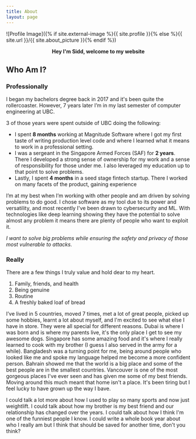 ```yaml
---
title: About
layout: page
---
```

![Profile Image]({% if site.external-image %}{{ site.profile }}{% else %}{{ site.url }}/{{ site.about_picture }}{% endif %})

<p style="text-align: center"><b>Hey I'm Sidd, welcome to my website</b></p>
<h2>Who Am I?</h2>
<h3>Professionally</h3>
<!-- <a class="link" href="#WhoAmIReally">click here for something jucier</a> -->

I began my bachelors degree back in 2017 and it's been quite the rollercoaster. However, 7 years later I’m in my last semester of computer engineering at UBC.

3 of those years were spent outside of UBC doing the following:
- I spent **8 months** working at Magnitude Software where I got my first taste of writing production level code and where I learned what it means to work in a professional setting.
- I was a sergeant in the Singapore Armed Forces (SAF) for **2 years**. There I developed a strong sense of ownership for my work and a sense of responsibility for those under me. I also leveraged my education up to that point to solve problems.
- Lastly, I spent **4 months** in a seed stage fintech startup. There I worked on many facets of the product, gaining experience

I’m at my best when I’m working with other people and am driven by solving problems to do good. I chose software as my tool due to its power and versatility, and most recently I've been drawn to cybersecurity and ML. With technologies like deep learning showing they have the potential to solve almost any problem it means there are plenty of people who want to exploit it. 

_I want to solve big problems while ensuring the safety and privacy of those most vulnerable to attacks._

<h3 id="WhoAmIReally">Really</h3>

There are a few things I truly value and hold dear to my heart. 
1. Family, friends, and health
2. Being genuine
3. Routine
4. A freshly baked loaf of bread

I’ve lived in 5 countries, moved 7 times, met a lot of great people, picked up some hobbies, learnt a lot about myself, and I'm excited to see what else I have in store. They were all special for different reasons. Dubai is where I was born and is where my parents live, it's the only place I get to see my awesome dogs. Singapore has some amazing food and it's where I really learned to cook with my brother (I guess I also served in the army for a while). Bangladesh was a turning point for me, being around people who looked like me and spoke my language helped me become a more confident person. Bahrain showed me that the world is a big place and some of the best people are in the smallest countries. Vancouver is one of the most gorgeous places I've ever seen and has given me some of my best friends.
Moving around this much meant that home isn't a place. It's been tiring but I feel lucky to have grown up the way I bave.

I could talk a lot more about how I used to play so many sports and now just weightlift. I could talk about how my brother is my best friend and our relationship has changed over the years. I could talk about how I think I'm one of the funniest people I know. I could write a whole book year about who I really am but I think that should be saved for another time, don't you think?


 


  <!-- <body>
    <div class="label">
      <header>
        <h1 class="bold">"Nutritional Info"</h1>
        <div class="divider"></div>
        <p class="bold">Serving size <span class="right">1 Fun Guy (~ 1 Sidd)</span></p>
      </header>
      <div class="divider lg"></div>
      <div class="calories-info">
        <p class="bold sm-text">Amount per serving</p>
        <h1>Calories <span class="right">230</span></h1>
      </div>
      <div class="divider md"></div>
      <div class="daily-value sm-text">
        <p class="right bold no-divider">% Daily Value *</p>
        <div class="divider"></div>
        <p><span class="bold">Total Fat</span> 8g <span class="bold right">10%</span></p>
        <p class="indent no-divider">Saturated Fat 1g <span class="bold right">5%</span></p>
        <div class="divider"></div>
        <p class="indent no-divider"><i>Trans</i> Fat 0g</p>
        <div class="divider"></div>
        <p><span class="bold">Cholesterol</span> 0mg <span class="right bold">0%</span></p>
        <p><span class="bold">Sodium</span> 160mg <span class="right bold">7%</span></p>
        <p><span class="bold">Total Carbohydrate</span> 37g <span class="right bold">13%</span></p>
        <p class="indent no-divider">Dietary Fiber 4g</p>
        <div class="divider"></div>
        <p class="indent no-divider">Total Sugars 12g</p>
        <div class="divider dbl-indent"></div>
        <p class="dbl-indent no-divider">Includes 10g Added Sugars <span class="right bold">20%</span>
        <div class="divider"></div>
        <p class="no-divider"><span class="bold">Protein</span> 3g</p>
        <div class="divider lg"></div>
        <p>Vitamin D 2mcg <span class="right">10%</span></p>
        <p>Calcium 260mg <span class="right">20%</span></p>
        <p>Iron 8mg <span class="right">45%</span></p>
        <p class="no-divider">Potassium 235mg <span class="right">6%</span></p>
      <div class="divider md"></div>
      <p class="note">* The % Daily Value (DV) tells you how much a nutrient in a serving of food contributes to a daily diet. 2,000 calories a day is used for general nutrition advice.</p> -->
